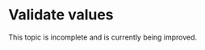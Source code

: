 # Validate values

<note>
This topic is incomplete and is currently being improved.
</note>


[//]: # (todo: enhance)